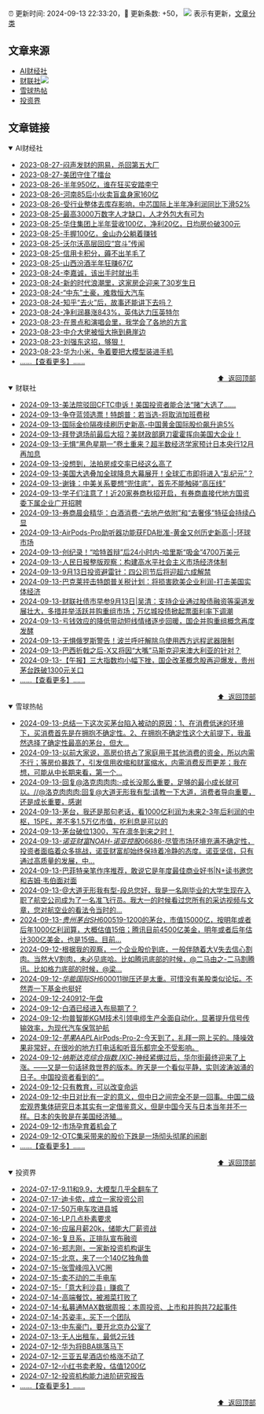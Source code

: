 ##

:alarm_clock: 更新时间: 2024-09-13 22:33:20，:rocket: 更新条数: +50， ![](/assets/dot.png) 表示有更新，[文章分类](/TAGS.md)

## 文章来源

- [AI财经社](#ai财经社)  
- [财联社](#财联社)![](/assets/dot.png)   
- [雪球热帖](#雪球热帖)  
- [投资界](#投资界)  

## 文章链接

<details open>
<summary id="ai财经社">
 AI财经社
</summary>


- [2023-08-27-闷声发财的网易，杀回第五大厂](https://www.aicaijing.com.cn/article/18610)  
- [2023-08-27-美团守住了擂台](https://www.aicaijing.com.cn/article/18611)  
- [2023-08-26-半年950亿，谁在狂买安踏李宁](https://www.aicaijing.com.cn/article/18607)  
- [2023-08-26-河南85后小伙卖盲盒身家160亿](https://www.aicaijing.com.cn/article/18608)  
- [2023-08-26-受行业整体去库存影响，中芯国际上半年净利润同比下滑52%](https://www.aicaijing.com.cn/article/18609)  
- [2023-08-25-最高3000万数字人才缺口，人才外包大有可为](https://www.aicaijing.com.cn/article/18601)  
- [2023-08-25-华住集团上半年营收100亿，净利20亿，日均房价破300元](https://www.aicaijing.com.cn/article/18602)  
- [2023-08-25-手握100亿，金山办公躺着赚钱](https://www.aicaijing.com.cn/article/18603)  
- [2023-08-25-沃尔沃高层回应“宫斗”传闻](https://www.aicaijing.com.cn/article/18604)  
- [2023-08-25-信用卡积分，薅不出羊毛了](https://www.aicaijing.com.cn/article/18605)  
- [2023-08-25-山西汾酒半年狂赚67亿](https://www.aicaijing.com.cn/article/18606)  
- [2023-08-24-李嘉诚，该出手时就出手](https://www.aicaijing.com.cn/article/18596)  
- [2023-08-24-新的时代浪潮里，这家房企迎来了30岁生日](https://www.aicaijing.com.cn/article/18597)  
- [2023-08-24-“中东”土豪，难救恒大汽车](https://www.aicaijing.com.cn/article/18598)  
- [2023-08-24-知乎“去火”后，故事还能讲下去吗？](https://www.aicaijing.com.cn/article/18599)  
- [2023-08-24-净利润暴涨843%，英伟达力压英特尔](https://www.aicaijing.com.cn/article/18600)  
- [2023-08-23-在景点和演唱会里，我学会了各地的方言](https://www.aicaijing.com.cn/article/18591)  
- [2023-08-23-中介大佬被恒大拖到悬崖边](https://www.aicaijing.com.cn/article/18592)  
- [2023-08-23-刘强东这招，够狠！](https://www.aicaijing.com.cn/article/18593)  
- [2023-08-23-华为小米，争着要把大模型装进手机](https://www.aicaijing.com.cn/article/18594)  
- [......【查看更多】......](/details/AI财经社.md)

<div align="right"><a href="#文章来源">⬆ &nbsp;返回顶部</a></div>
</details>

<details open>
<summary id="财联社">
 财联社
</summary>


- [2024-09-13-美法院驳回CFTC申诉！美国投资者能合法“赌”大选了……](https://www.cls.cn/detail/1798304)  
- [2024-09-13-争夺蓝领选票！特朗普：若当选-将取消加班费税](https://www.cls.cn/detail/1798257)  
- [2024-09-13-国际金价隔夜续刷历史新高-中国黄金国际股价飙升逾5%](https://www.cls.cn/detail/1798307)  
- [2024-09-13-拜登退场前最后大招？美财政部磨刀霍霍挥向美国大企业！](https://www.cls.cn/detail/1798288)  
- [2024-09-13-无惧“黑色星期一”卷土重来？超半数经济学家预计日本央行12月再加息](https://www.cls.cn/detail/1798241)  
- [2024-09-13-没想到，法拍房成交率已经这么高了](https://www.cls.cn/detail/1798299)  
- [2024-09-13-美国大选叠加全球降息大幕展开！全球汇市即将进入“乱纪元”？](https://www.cls.cn/detail/1798209)  
- [2024-09-13-谢锋：中美关系要想“兜住底”，首先不能触碰“高压线”](https://www.cls.cn/detail/1798211)  
- [2024-09-13-学子们注意了！近20家券商秋招开启，有券商直接代地方国资委下属企业广开招聘](https://www.cls.cn/detail/1798143)  
- [2024-09-13-券商晨会精华：白酒消费-“去地产依附”和“去奢侈”特征会持续凸显](https://www.cls.cn/detail/1798126)  
- [2024-09-13-AirPods-Pro助听器功能获FDA批准-黄金又创历史新高-|-环球市场](https://www.cls.cn/detail/1798132)  
- [2024-09-13-创纪录！“哈特首辩”后24小时内-哈里斯“吸金”4700万美元](https://www.cls.cn/detail/1798130)  
- [2024-09-13-人民日报整版观察：构建高水平社会主义市场经济体制](https://www.cls.cn/detail/1798135)  
- [2024-09-13-9月13日投资避雷针：四公司节后将迎超六成解禁](https://www.cls.cn/detail/1798141)  
- [2024-09-13-巴克莱抨击特朗普关税计划：将损害欧美企业利润-打击美国实体经济](https://www.cls.cn/detail/1798158)  
- [2024-09-13-财联社债市早参9月13日|吴清：支持企业通过股债融资等渠道发展壮大，多措并举活跃并购重组市场；万亿城投债掀起票面利率下调潮](https://www.cls.cn/detail/1798163)  
- [2024-09-13-亏钱效应的降低带动短线情绪逐步回暖，国企并购重组概念再度发酵](https://www.cls.cn/detail/1798239)  
- [2024-09-13-无惧俄罗斯警告！波兰呼吁解除乌使用西方远程武器限制](https://www.cls.cn/detail/1798377)  
- [2024-09-13-巴西折戟之后-X又将因“大嘴”马斯克迎来澳大利亚的针对？](https://www.cls.cn/detail/1798391)  
- [2024-09-13-【午报】三大指数均小幅下挫，国企改革概念股再迎爆发，贵州茅台跌破1300元关口](https://www.cls.cn/detail/1798446)  
- [......【查看更多】......](/details/财联社.md)

<div align="right"><a href="#文章来源">⬆ &nbsp;返回顶部</a></div>
</details>

<details open>
<summary id="雪球热帖">
 雪球热帖
</summary>


- [2024-09-13-总结一下这次买茅台陷入被动的原因：1、在消费低迷的环境下，买消费首先是在拥抱不确定性。2、在拥抱不确定性这个大前提下，我虽然选择了确定性最高的茅台，但大...](https://xueqiu.com/1392782404/304617270)  
- [2024-09-13-以前大家说，高房价挤占了家庭用于其他消费的资金，所以内需不行；等房价暴跌了，引发信用收缩和财富缩水，内需消费反而更差；我在想，可能从中长期来看，第一个...](https://xueqiu.com/3167081651/304549255)  
- [2024-09-13-回复@洛克肉肉肉:-成长没那么重要，足够的最小成长就可以。//@洛克肉肉肉:回复@大道无形我有型:请教一下大道，消费者导向重要，还是成长重要，感谢](https://xueqiu.com/1247347556/304552818)  
- [2024-09-13-茅台，我还是那句老话，看1000亿利润为未来2-3年后利润的中枢，15PE，差不多1.5万亿市值，吃利息是可以的](https://xueqiu.com/8790885129/304529116)  
- [2024-09-13-茅台破位1300，写在凛冬到来之时！](https://xueqiu.com/5939653998/304540494)  
- [2024-09-13-$诺亚财富NOAH$-$诺亚控股06686$-尽管市场环境充满不确定性，投资者面临着众多挑战，诺亚财富却始终保持着冷静的态度。诺亚坚信，只有通过高质量的发展，中...](https://xueqiu.com/1750394147/304542075)  
- [2024-09-13-巴菲特亲笔作序推荐，敢说它是年度最佳商业好书|N+读书邀您和吉姆·韦伯面对面](https://xueqiu.com/2883119721/304560540)  
- [2024-09-13-@大道无形我有型-段总您好，我是一名刚毕业的大学生现在入职了航空公司成为了一名准飞行员。我大一的时候看过您所有的采访视频与文章，您对航空业的看法令当时的...](https://xueqiu.com/1698121674/304569288)  
- [2024-09-13-$贵州茅台SH600519$-1200的茅台，市值15000亿，按明年或者后年1000亿利润算，大概估值15倍；腾讯目前4500亿美金，明年或者后年估计300亿美金，也是15倍。目前...](https://xueqiu.com/6490468241/304542220)  
- [2024-09-12-根据我的观察，一个企业股价到底，一般伴随着大V失去信心割肉。当然大V割肉，未必见底哈。比如腾讯底部的时候，@二马由之-二马割腾讯。比如格力底部的时候，@梁...](https://xueqiu.com/3354236440/304426240)  
- [2024-09-12-$华能国际SH600011$抛压还是太重。可惜没有美股类似论坛。不然弄一下基金也挺好](https://xueqiu.com/7103876041/304404163)  
- [2024-09-12-240912-午盘](https://xueqiu.com/7141667422/304414879)  
- [2024-09-12-白酒已经进入布局期了？](https://xueqiu.com/4005495639/304386295)  
- [2024-09-12-均普智能KGM技术引领电缆生产全面自动化，显著提升信号传输效率，为现代汽车保驾护航](https://xueqiu.com/9158060429/304401602)  
- [2024-09-12-$苹果AAPL$AirPods-Pro-2-今天到了，礼拜一网上买的。降噪效果非常好，在很吵的地方打电话和听音乐都完全不受影响。](https://xueqiu.com/1247347556/304406449)  
- [2024-09-12-$纳斯达克综合指数.IXIC$-神经紧绷过后，华尔街最终迎来了上涨。——又是一句话拯救世界的版本。昨天是一个看似平静，实则波涛汹涌的日子。中国投资者看到的“...](https://xueqiu.com/9333565636/304389139)  
- [2024-09-12-只有教育，可以改变命运](https://xueqiu.com/7255826520/304447556)  
- [2024-09-12-中日对比有一定的意义，但中日之间完全不是一回事。中国二级宏观界集体研究日本其实有一定借鉴意义，但是中国今天与日本当年并不一样。日本的失败是在美国经济殖...](https://xueqiu.com/5939653998/304451261)  
- [2024-09-12-市场孕育着机会了](https://xueqiu.com/5939653998/304451945)  
- [2024-09-12-OTC集采带来的股价下跌是一场彻头彻尾的闹剧](https://xueqiu.com/7858985323/304475264)  
- [......【查看更多】......](/details/雪球热帖.md)

<div align="right"><a href="#文章来源">⬆ &nbsp;返回顶部</a></div>
</details>

<details open>
<summary id="投资界">
 投资界
</summary>


- [2024-07-17-9.11和9.9，大模型几乎全翻车了](https://posts.careerengine.us/p/6697778c44726b29bffa3a09)  
- [2024-07-17-迪卡侬，成立一家投资公司](https://posts.careerengine.us/p/6697778c44726b29bffa3a01)  
- [2024-07-17-50万电车攻进县城](https://posts.careerengine.us/p/6697779c831e1d29eea44253)  
- [2024-07-16-LP几点朴素要求](https://posts.careerengine.us/p/669636a8720ed522248054dc)  
- [2024-07-16-应届月薪20k，储能大厂薪资战](https://posts.careerengine.us/p/669636a8720ed522248054d4)  
- [2024-07-16-复旦系，正排队宣布融资](https://posts.careerengine.us/p/66963699cb38e136a496986c)  
- [2024-07-16-郑志刚，一家新投资机构诞生](https://posts.careerengine.us/p/66963699cb38e136a4969874)  
- [2024-07-15-北京，来了一个140亿独角兽](https://posts.careerengine.us/p/6694db59a0c3ac562b61f9af)  
- [2024-07-15-张雪峰闯入VC圈](https://posts.careerengine.us/p/6694db59a0c3ac562b61f9b7)  
- [2024-07-15-卖不动的二手电车](https://posts.careerengine.us/p/6694db6836b2f1565d9b541a)  
- [2024-07-15-「意大利沙县」赚疯了](https://posts.careerengine.us/p/6694db6836b2f1565d9b5422)  
- [2024-07-14-高端餐饮，被湘菜打败了](https://posts.careerengine.us/p/6693862333c6e710d0bf9dc4)  
- [2024-07-14-私募通MAX数据周报：本周投资、上市和并购共72起事件](https://posts.careerengine.us/p/6693862333c6e710d0bf9dcc)  
- [2024-07-14-苏姿丰，买下一个团队](https://posts.careerengine.us/p/6693861481427510b2b9c123)  
- [2024-07-13-中东豪门，要开北京办公室了](https://posts.careerengine.us/p/66922794a876f80d113b51fe)  
- [2024-07-13-无人出租车，最低2元钱](https://posts.careerengine.us/p/669227b82202ae0dfac5d713)  
- [2024-07-12-华为将BBA挑落马下](https://posts.careerengine.us/p/6690a6c68082df14ead7eaac)  
- [2024-07-12-三亚五星酒店价格涨不动了](https://posts.careerengine.us/p/6690a6c68082df14ead7eaa4)  
- [2024-07-12-小红书卖老股，估值1200亿](https://posts.careerengine.us/p/6690a6b756b00014bcc00e8f)  
- [2024-07-12-投资机构能力进阶研究报告](https://posts.careerengine.us/p/6690a6b756b00014bcc00e87)  
- [......【查看更多】......](/details/投资界.md)

<div align="right"><a href="#文章来源">⬆ &nbsp;返回顶部</a></div>
</details>
